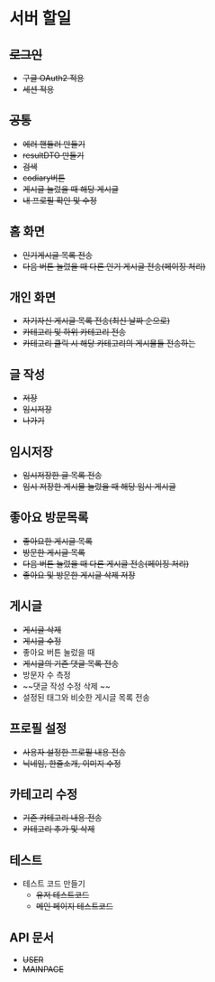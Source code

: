 # 서버 할일
## ~~로그인~~
- ~~구글 OAuth2 적용~~
- ~~세션 적용~~
## ~~공통~~
- ~~에러 핸들러 만들기~~
- ~~resultDTO 만들기~~
- ~~검색~~
- ~~codiary버튼~~
- ~~게시글 눌렀을 때 해당 게시글~~
- ~~내 프로필 확인 및 수정~~
## 홈 화면
- ~~인기게시글 목록 전송~~
- ~~다음 버튼 눌렀을 때 다른 인기 게시글 전송(페이징 처리)~~
## 개인 화면
- ~~자기자신 게시글 목록 전송(최신 날짜 순으로)~~
- ~~카테고리 및 하위 카테고리 전송~~
- ~~카테고리 클릭 시 해당 카테고리의 게시물들 전송하는~~
## 글 작성
- ~~저장~~
- ~~임시저장~~
- ~~나가기~~
## 임시저장
- ~~임시저장한 글 목록 전송~~
- ~~임시 저장한 게시물 눌렀을 때 해당 임시 게시글~~
## 좋아요 방문목록
- ~~좋아요한 게시글 목록~~
- ~~방문한 게시글 목록~~
- ~~다음 버튼 눌렀을 때 다른 게시글 전송(페이징 처리)~~
- ~~좋아요 및 방문한 게시글 삭제 저장~~
## 게시글
- ~~게시글 삭제~~
- ~~게시글 수정~~ 
- 좋아요 버튼 눌렀을 때 
- ~~게시글의 기존 댓글 목록 전송~~
- 방문자 수 측정
- ~~댓글 작성 수정 삭제 ~~
- 설정된 태그와 비슷한 게시글 목록 전송
## 프로필 설정
- ~~사용자 설정한 프로필 내용 전송~~
- ~~닉네임, 한줄소개, 이미지 수정~~
## 카테고리 수정
- ~~기존 카테고리 내용 전송~~
- ~~카테고리 추가 및 삭제~~
## 테스트
- 테스트 코드 만들기
  - ~~유저 테스트코드~~
  - ~~메인 페이지 테스트코드~~
## API 문서
- ~~USER~~
- ~~MAINPAGE~~